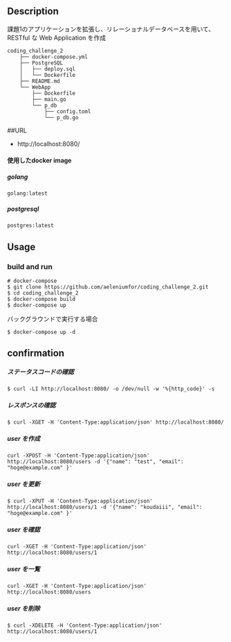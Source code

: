 
## Description
課題1のアプリケーションを拡張し、リレーショナルデータベースを用いて、 RESTful な Web Application を作成

```
coding_challenge_2
    ├── docker-compose.yml
    ├── PostgreSQL
    │   ├── deploy.sql
    │   └── Dockerfile
    ├── README.md
    └── WebApp
        ├── Dockerfile
        ├── main.go
        └── p_db
            ├── config.toml
            └── p_db.go
```
##URL
- http://localhost:8080/
#### 使用したdocker image
##### golang
```docker
golang:latest
```
##### postgresql
```docker
postgres:latest
```
## Usage

### build and run
```docker:
# docker-compose
$ git clone https://github.com/aeleniumfor/coding_challenge_2.git
$ cd coding_challenge_2
$ docker-compose build
$ docker-compose up
```
バックグラウンドで実行する場合
```
$ docker-compose up -d
```
## confirmation

##### ステータスコードの確認
```
$ curl -LI http://localhost:8080/ -o /dev/null -w '%{http_code}' -s
```

##### レスポンスの確認
```
$ curl -XGET -H 'Content-Type:application/json' http://localhost:8080/
```
##### user を作成
```
curl -XPOST -H 'Content-Type:application/json' http://localhost:8080/users -d '{"name": "test", "email": "hoge@example.com" }'
```

##### user を更新
```
$ curl -XPUT -H 'Content-Type:application/json' http://localhost:8080/users/1 -d '{"name": "koudaiii", "email": "hoge@example.com" }'

```
##### user を確認
```
curl -XGET -H 'Content-Type:application/json' http://localhost:8080/users/1
```
##### user を一覧
```
curl -XGET -H 'Content-Type:application/json' http://localhost:8080/users
```
##### user を削除
```
$ curl -XDELETE -H 'Content-Type:application/json' http://localhost:8080/users/1
```
